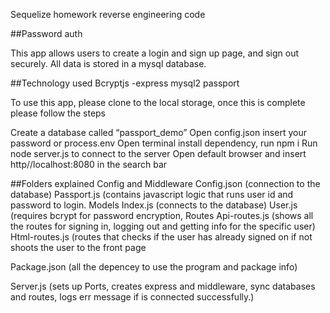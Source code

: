 Sequelize homework reverse engineering code

##Password auth 

This app allows users to create a login and sign up page, and sign out securely.
All data is stored in a mysql database.

##Technology used
Bcryptjs -express mysql2 passport 

To use this app, please clone to the local storage, once this is complete please follow the steps

 Create a database called “passport_demo”
 Open config.json insert your password or process.env
Open terminal install dependency, run npm i
Run node server.js to connect to the server
Open default browser and insert http//localhost:8080 in the search bar


##Folders explained
Config and Middleware
Config.json (connection to the database)
Passport.js (contains javascript logic that runs user id and password to login.
Models
Index.js (connects to the database)
User.js (requires bcrypt for password encryption, 
Routes
Api-routes.js (shows all the routes for signing in, logging out and getting info for the specific user)
Html-routes.js (routes that checks if the user has already signed on if not shoots the user to the front page

Package.json (all the depencey to use the program and package info) 

Server.js (sets up Ports, creates express and middleware, sync databases and routes, logs err message if is connected successfully.)

